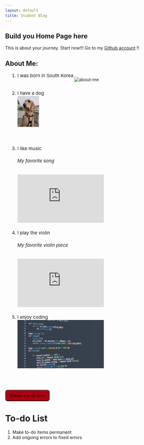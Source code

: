 ```yaml
---
layout: default
title: Student Blog
---
```



## Build you Home Page here 
This is about your journey. Start now!!!
Go to my [Github account](https://github.com/YeongsuKimm) !!
<br>

<!-- ## Overview of Hacks, Study and Tangibles
Blogging in GitHub pages is a way to learn and code at the same time. 

- Plans, Lists, [Scrum Boards](https://clickup.com/blog/scrum-board/) help you to track key events, show progress and record time.  Effort is a big part of your class grade.  Show plans and time spent!
- [Hacks(Todo)](https://levelup.gitconnected.com/six-ultimate-daily-hacks-for-every-programmer-60f5f10feae) enable you to stay in focus with key requirements of the class.  Each Hack will produce Tangibles.
- Tangibles or [Tangible Artifacts](https://en.wikipedia.org/wiki/Artifact_(software_development)) are things you accumulate as a learner and coder.  -->

<!-- ## MY PAGE -->



<h2>About Me:</h2>
<p style="float:right;clear:right;display:block;padding-right:200px"><img src="images/about-me.png" alt="about-me" style="width:220px;height:280px"></p>
<div style="padding-left:1em">    
    <ol style="font-size:15px">
        <li>I was born in South Korea</li>
        <br><br>
        <li>I have a dog <br><img src="images/dog.jpg" alt = "dog" style="width:70px;height:100px"> </li>
        <br><br><br>
        <li>I like music<br><h6>My favorite song</h6><iframe width="280" height="157" src="https://www.youtube.com/embed/HgzGwKwLmgM?si=LQo3eUvS2LYdTpc8" title="YouTube video player" frameborder="0" allow="accelerometer; autoplay; clipboard-write; encrypted-media; gyroscope; picture-in-picture; web-share" allowfullscreen></iframe></li>
        <br>
        <li>I play the violin<h6>My favorite violin piece</h6><iframe width="280" height="157" src="https://www.youtube.com/embed/UFl9xuYP5T8?si=8upDj8Is4BhNkky7" title="YouTube video player" frameborder="0" allow="accelerometer; autoplay; clipboard-write; encrypted-media; gyroscope; picture-in-picture; web-share" allowfullscreen></iframe></li>
        <br>
        <li>I enjoy coding<br><img src="images/code.jpg" alt="codeImage" width="280" height="157"></li>
    </ol>
</div>
<br><br><br>
<button class="todo_button" onclick="createItem()">Create a to-do item</button>
<h1>To-do List</h1>
<ol id="to-do">
    <li>Make to-do items permanent</li>
    <li>Add ongoing errors to fixed errors</li>
</ol>

<html>
    <head>
        <style>
            .todo_button {
                padding:9px 13px; 
                background-color:#af0011;
                transition-duration:0.4s;
                border-radius:8px;
            }
            .todo_button:hover {
                background-color:white;
            }
        </style>
    </head>
    <body>
        <script>
            function createItem()
            {
                var todo = document.createElement("li");
                var item = prompt("Enter to-do item");
                todo.innerHTML = item;
                console.log(todo);
                var location = document.getElementById("to-do");
                // todo.appendChild(document.createTextNode(item)); -- set item to todo
                location.appendChild(todo);
            }
        </script>
    </body>
</html>
